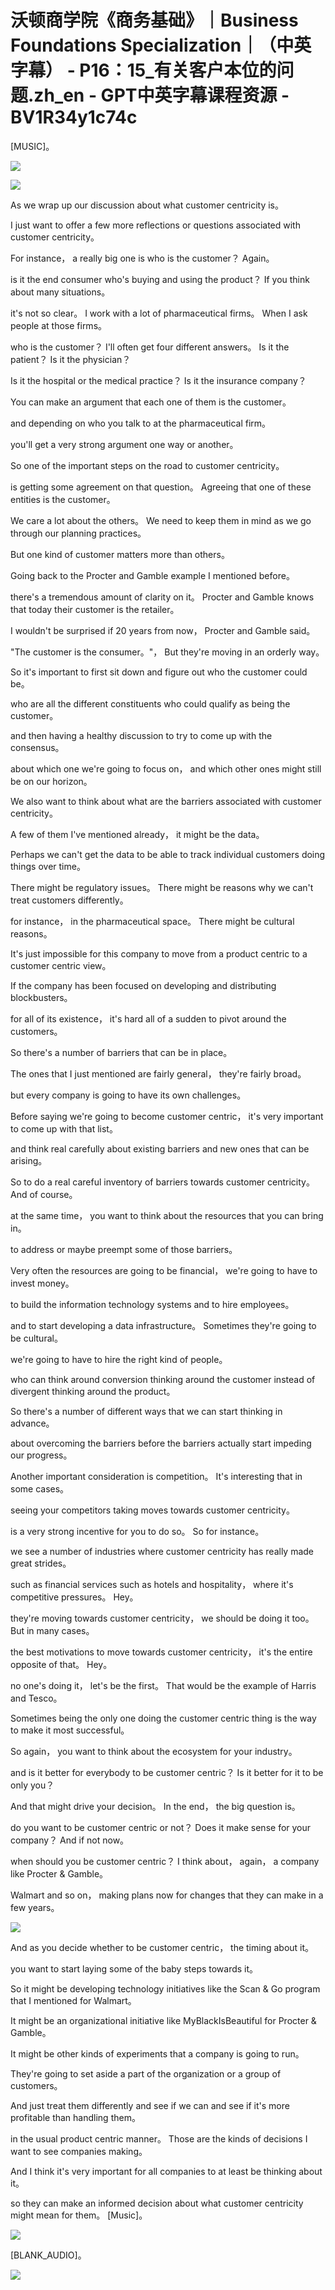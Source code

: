# 沃顿商学院《商务基础》｜Business Foundations Specialization｜（中英字幕） - P16：15_有关客户本位的问题.zh_en - GPT中英字幕课程资源 - BV1R34y1c74c

 [MUSIC]。

![](img/c0c2f6da0d8f71b3628d949db7679e35_1.png)

![](img/c0c2f6da0d8f71b3628d949db7679e35_2.png)

 As we wrap up our discussion about what customer centricity is。

 I just want to offer a few more reflections or questions associated with customer centricity。

 For instance， a really big one is who is the customer？ Again。

 is it the end consumer who's buying and using the product？ If you think about many situations。

 it's not so clear。 I work with a lot of pharmaceutical firms。 When I ask people at those firms。

 who is the customer？ I'll often get four different answers。 Is it the patient？ Is it the physician？

 Is it the hospital or the medical practice？ Is it the insurance company？

 You can make an argument that each one of them is the customer。

 and depending on who you talk to at the pharmaceutical firm。

 you'll get a very strong argument one way or another。

 So one of the important steps on the road to customer centricity。

 is getting some agreement on that question。 Agreeing that one of these entities is the customer。

 We care a lot about the others。 We need to keep them in mind as we go through our planning practices。

 But one kind of customer matters more than others。

 Going back to the Procter and Gamble example I mentioned before。

 there's a tremendous amount of clarity on it。 Procter and Gamble knows that today their customer is the retailer。

 I wouldn't be surprised if 20 years from now， Procter and Gamble said。

 "The customer is the consumer。"， But they're moving in an orderly way。

 So it's important to first sit down and figure out who the customer could be。

 who are all the different constituents who could qualify as being the customer。

 and then having a healthy discussion to try to come up with the consensus。

 about which one we're going to focus on， and which other ones might still be on our horizon。

 We also want to think about what are the barriers associated with customer centricity。

 A few of them I've mentioned already， it might be the data。

 Perhaps we can't get the data to be able to track individual customers doing things over time。

 There might be regulatory issues。 There might be reasons why we can't treat customers differently。

 for instance， in the pharmaceutical space。 There might be cultural reasons。

 It's just impossible for this company to move from a product centric to a customer centric view。

 If the company has been focused on developing and distributing blockbusters。

 for all of its existence， it's hard all of a sudden to pivot around the customers。

 So there's a number of barriers that can be in place。

 The ones that I just mentioned are fairly general， they're fairly broad。

 but every company is going to have its own challenges。

 Before saying we're going to become customer centric， it's very important to come up with that list。

 and think real carefully about existing barriers and new ones that can be arising。

 So to do a real careful inventory of barriers towards customer centricity。 And of course。

 at the same time， you want to think about the resources that you can bring in。

 to address or maybe preempt some of those barriers。

 Very often the resources are going to be financial， we're going to have to invest money。

 to build the information technology systems and to hire employees。

 and to start developing a data infrastructure。 Sometimes they're going to be cultural。

 we're going to have to hire the right kind of people。

 who can think around conversion thinking around the customer instead of divergent thinking around the product。

 So there's a number of different ways that we can start thinking in advance。

 about overcoming the barriers before the barriers actually start impeding our progress。

 Another important consideration is competition。 It's interesting that in some cases。

 seeing your competitors taking moves towards customer centricity。

 is a very strong incentive for you to do so。 So for instance。

 we see a number of industries where customer centricity has really made great strides。

 such as financial services such as hotels and hospitality， where it's competitive pressures。 Hey。

 they're moving towards customer centricity， we should be doing it too。 But in many cases。

 the best motivations to move towards customer centricity， it's the entire opposite of that。 Hey。

 no one's doing it， let's be the first。 That would be the example of Harris and Tesco。

 Sometimes being the only one doing the customer centric thing is the way to make it most successful。

 So again， you want to think about the ecosystem for your industry。

 and is it better for everybody to be customer centric？ Is it better for it to be only you？

 And that might drive your decision。 In the end， the big question is。

 do you want to be customer centric or not？ Does it make sense for your company？ And if not now。

 when should you be customer centric？ I think about， again， a company like Procter & Gamble。

 Walmart and so on， making plans now for changes that they can make in a few years。



![](img/c0c2f6da0d8f71b3628d949db7679e35_4.png)

 And as you decide whether to be customer centric， the timing about it。

 you want to start laying some of the baby steps towards it。

 So it might be developing technology initiatives like the Scan & Go program that I mentioned for Walmart。

 It might be an organizational initiative like MyBlackIsBeautiful for Procter & Gamble。

 It might be other kinds of experiments that a company is going to run。

 They're going to set aside a part of the organization or a group of customers。

 And just treat them differently and see if we can and see if it's more profitable than handling them。

 in the usual product centric manner。 Those are the kinds of decisions I want to see companies making。

 And I think it's very important for all companies to at least be thinking about it。

 so they can make an informed decision about what customer centricity might mean for them。 [Music]。



![](img/c0c2f6da0d8f71b3628d949db7679e35_6.png)

 [BLANK_AUDIO]。

![](img/c0c2f6da0d8f71b3628d949db7679e35_8.png)